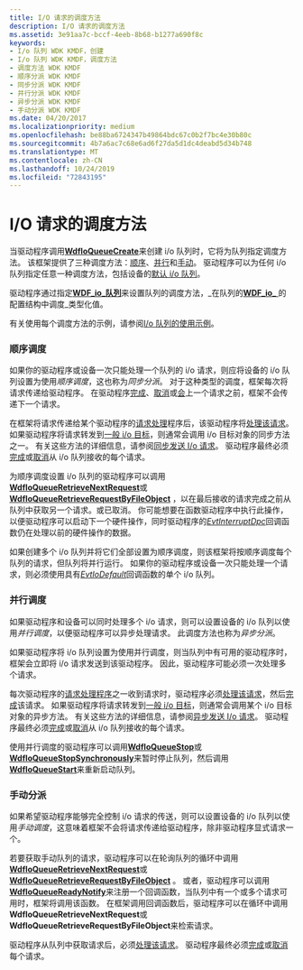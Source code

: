 ```yaml
---
title: I/O 请求的调度方法
description: I/O 请求的调度方法
ms.assetid: 3e91aa7c-bccf-4eeb-8b68-b1277a690f8c
keywords:
- I/o 队列 WDK KMDF，创建
- I/o 队列 WDK KMDF，调度方法
- 调度方法 WDK KMDF
- 顺序分派 WDK KMDF
- 同步分派 WDK KMDF
- 并行分派 WDK KMDF
- 异步分派 WDK KMDF
- 手动分派 WDK KMDF
ms.date: 04/20/2017
ms.localizationpriority: medium
ms.openlocfilehash: be88ba6724347b49864bdc67c0b2f7bc4e30b80c
ms.sourcegitcommit: 4b7a6ac7c68e6ad6f27da5d1dc4deabd5d34b748
ms.translationtype: MT
ms.contentlocale: zh-CN
ms.lasthandoff: 10/24/2019
ms.locfileid: "72843195"
---
```

# <a name="dispatching-methods-for-io-requests"></a>I/O 请求的调度方法





当驱动程序调用[**WdfIoQueueCreate**](https://docs.microsoft.com/windows-hardware/drivers/ddi/wdfio/nf-wdfio-wdfioqueuecreate)来创建 i/o 队列时，它将为队列指定调度方法。 该框架提供了三种调度方法：[顺序](#sequential-dispatching)、[并行](#parallel-dispatching)和[手动](#manual-dispatching)。 驱动程序可以为任何 i/o 队列指定任意一种调度方法，包括设备的[默认 i/o 队列](creating-i-o-queues.md)。

驱动程序通过指定[**WDF\_io\_队列**](https://docs.microsoft.com/windows-hardware/drivers/ddi/wdfio/ne-wdfio-_wdf_io_queue_dispatch_type)来设置队列的调度方法，\_在队列的[**WDF\_io\_** ](https://docs.microsoft.com/windows-hardware/drivers/ddi/wdfio/ns-wdfio-_wdf_io_queue_config)的配置结构中调度\_类型化值。

有关使用每个调度方法的示例，请参阅[I/o 队列的使用示例](example-uses-of-i-o-queues.md)。

### <a href="" id="sequential-dispatching"></a>顺序调度

如果你的驱动程序或设备一次只能处理一个队列的 i/o 请求，则应将设备的 i/o 队列设置为使用*顺序调度*，这也称为*同步分派*。 对于这种类型的调度，框架每次将请求传递给驱动程序。 在驱动程序[完成](completing-i-o-requests.md)、[取消](canceling-i-o-requests.md)或[会](requeuing-i-o-requests.md)上一个请求之前，框架不会传递下一个请求。

在框架将请求传递给某个驱动程序的[请求处理](request-handlers.md)程序后，该驱动程序将[处理该请求](processing-i-o-requests.md)。 如果驱动程序将请求转发到[一般 i/o 目标](general-i-o-targets.md)，则通常会调用 i/o 目标对象的同步方法之一。 有关这些方法的详细信息，请参阅[同步发送 I/o 请求](sending-i-o-requests-synchronously.md)。 驱动程序最终必须[完成](completing-i-o-requests.md)或[取消](canceling-i-o-requests.md)从 i/o 队列接收的每个请求。

为顺序调度设置 i/o 队列的驱动程序可以调用[**WdfIoQueueRetrieveNextRequest**](https://docs.microsoft.com/windows-hardware/drivers/ddi/wdfio/nf-wdfio-wdfioqueueretrievenextrequest)或[**WdfIoQueueRetrieveRequestByFileObject**](https://docs.microsoft.com/windows-hardware/drivers/ddi/wdfio/nf-wdfio-wdfioqueueretrieverequestbyfileobject) ，以在最后接收的请求完成之前从队列中获取另一个请求。或已取消。 你可能想要在函数驱动程序中执行此操作，以便驱动程序可以启动下一个硬件操作，同时驱动程序的[*EvtInterruptDpc*](https://docs.microsoft.com/windows-hardware/drivers/ddi/wdfinterrupt/nc-wdfinterrupt-evt_wdf_interrupt_dpc)回调函数仍在处理以前的硬件操作的数据。

如果创建多个 i/o 队列并将它们全部设置为顺序调度，则该框架将按顺序调度每个队列的请求，但队列将并行运行。 如果你的驱动程序或设备一次只能处理一个请求，则必须使用具有[*EvtIoDefault*](https://docs.microsoft.com/windows-hardware/drivers/ddi/wdfio/nc-wdfio-evt_wdf_io_queue_io_default)回调函数的单个 i/o 队列。

### <a href="" id="parallel-dispatching"></a>并行调度

如果驱动程序和设备可以同时处理多个 i/o 请求，则可以设置设备的 i/o 队列以使用*并行调度*，以便驱动程序可以异步处理请求。 此调度方法也称为*异步分派*。

如果驱动程序将 i/o 队列设置为使用并行调度，则当队列中有可用的驱动程序时，框架会立即将 i/o 请求发送到该驱动程序。 因此，驱动程序可能必须一次处理多个请求。

每次驱动程序的[请求处理程序](request-handlers.md)之一收到请求时，驱动程序必须[处理该请求](processing-i-o-requests.md)，然后[完成](completing-i-o-requests.md)该请求。 如果驱动程序将请求转发到[一般 i/o 目标](general-i-o-targets.md)，则通常会调用某个 i/o 目标对象的异步方法。 有关这些方法的详细信息，请参阅[异步发送 I/o 请求](sending-i-o-requests-asynchronously.md)。 驱动程序最终必须[完成](completing-i-o-requests.md)或[取消](canceling-i-o-requests.md)从 i/o 队列接收的每个请求。

使用并行调度的驱动程序可以调用[**WdfIoQueueStop**](https://docs.microsoft.com/windows-hardware/drivers/ddi/wdfio/nf-wdfio-wdfioqueuestop)或[**WdfIoQueueStopSynchronously**](https://docs.microsoft.com/windows-hardware/drivers/ddi/wdfio/nf-wdfio-wdfioqueuestopsynchronously)来暂时停止队列，然后调用[**WdfIoQueueStart**](https://docs.microsoft.com/windows-hardware/drivers/ddi/wdfio/nf-wdfio-wdfioqueuestart)来重新启动队列。

### <a href="" id="manual-dispatching"></a>手动分派

如果希望驱动程序能够完全控制 i/o 请求的传送，则可以设置设备的 i/o 队列以使用*手动调度*，这意味着框架不会将请求传递给驱动程序，除非驱动程序显式请求一个。

若要获取手动队列的请求，驱动程序可以在轮询队列的循环中调用[**WdfIoQueueRetrieveNextRequest**](https://docs.microsoft.com/windows-hardware/drivers/ddi/wdfio/nf-wdfio-wdfioqueueretrievenextrequest)或[**WdfIoQueueRetrieveRequestByFileObject**](https://docs.microsoft.com/windows-hardware/drivers/ddi/wdfio/nf-wdfio-wdfioqueueretrieverequestbyfileobject) 。 或者，驱动程序可以调用[**WdfIoQueueReadyNotify**](https://docs.microsoft.com/windows-hardware/drivers/ddi/wdfio/nf-wdfio-wdfioqueuereadynotify)来注册一个回调函数，当队列中有一个或多个请求可用时，框架将调用该函数。 在框架调用回调函数后，驱动程序可以在循环中调用**WdfIoQueueRetrieveNextRequest**或**WdfIoQueueRetrieveRequestByFileObject**来检索请求。

驱动程序从队列中获取请求后，必须[处理该请求](processing-i-o-requests.md)。 驱动程序最终必须[完成](completing-i-o-requests.md)或[取消](canceling-i-o-requests.md)每个请求。

 

 





